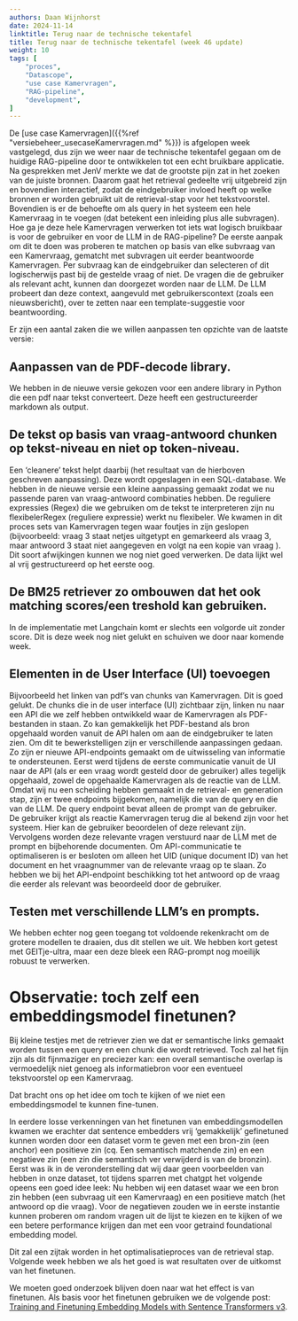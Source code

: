 ```yaml
---
authors: Daan Wijnhorst
date: 2024-11-14
linktitle: Terug naar de technische tekentafel
title: Terug naar de technische tekentafel (week 46 update)
weight: 10
tags: [
    "proces",
    "Datascope",
    "use case Kamervragen",
    "RAG-pipeline",
    "development",
]
---
```


De [use case Kamervragen]({{%ref "versiebeheer_usecaseKamervragen.md" %}}) is afgelopen week vastgelegd, dus zijn we weer naar de technische tekentafel gegaan om de huidige RAG-pipeline door te ontwikkelen tot een echt bruikbare applicatie.
Na gesprekken met JenV merkte we dat de grootste pijn zat in het zoeken van de juiste bronnen. Daarom gaat het retrieval gedeelte vrij uitgebreid zijn en bovendien interactief, zodat de eindgebruiker invloed heeft op welke bronnen er worden gebruikt uit de retrieval-stap voor het tekstvoorstel. 
Bovendien is er de behoefte om als query in het systeem een hele Kamervraag in te voegen (dat betekent een inleiding plus alle subvragen). Hoe ga je deze hele Kamervragen verwerken tot iets wat logisch bruikbaar is voor de gebruiker en voor de LLM in de RAG-pipeline?
De eerste aanpak om dit te doen was proberen te matchen op basis van elke subvraag van een Kamervraag, gematcht met subvragen uit eerder beantwoorde Kamervragen. Per subvraag kan de eindgebruiker dan selecteren of dit logischerwijs past bij de gestelde vraag of niet. De vragen die de gebruiker als relevant acht, kunnen dan doorgezet worden naar de LLM. De LLM probeert dan deze context, aangevuld met gebruikerscontext (zoals een nieuwsbericht), over te zetten naar een template-suggestie voor beantwoording.

Er zijn een aantal zaken die we willen aanpassen ten opzichte van de laatste versie:

## Aanpassen van de PDF-decode library. 
We hebben in de nieuwe versie gekozen voor een andere library in Python die een pdf naar tekst converteert. Deze heeft een gestructureerder markdown als output.

## De tekst op basis van vraag-antwoord chunken op tekst-niveau en niet op token-niveau. 
Een ‘cleanere’ tekst helpt daarbij (het resultaat van de hierboven geschreven aanpassing). Deze wordt opgeslagen in een SQL-database.
We hebben in de nieuwe versie een kleine aanpassing gemaakt zodat we nu passende paren van vraag-antwoord combinaties hebben. De reguliere expressies (Regex) die we gebruiken om de tekst te interpreteren zijn nu flexibelerRegex (reguliere expressie) werkt nu flexibeler.
We kwamen in dit proces sets van Kamervragen tegen waar foutjes in zijn geslopen (bijvoorbeeld: vraag 3 staat netjes uitgetypt en gemarkeerd als vraag 3, maar antwoord 3 staat niet aangegeven en volgt na een kopie van vraag ). Dit soort afwijkingen kunnen we nog niet goed verwerken. De data lijkt wel al vrij gestructureerd op het eerste oog.

## De BM25 retriever zo ombouwen dat het ook matching scores/een treshold kan gebruiken. 
In de implementatie met Langchain komt er slechts een volgorde uit zonder score.
Dit is deze week nog niet gelukt en schuiven we door naar komende week.

## Elementen in de User Interface (UI) toevoegen 
Bijvoorbeeld het linken van pdf’s van chunks van Kamervragen.
Dit is goed gelukt. De chunks die in de user interface (UI) zichtbaar zijn, linken nu naar een API die we zelf hebben ontwikkeld waar de Kamervragen als PDF-bestanden in staan. Zo kan gemakkelijk het PDF-bestand als bron opgehaald worden vanuit de API halen om aan de eindgebruiker te laten zien. Om dit te bewerkstelligen zijn er verschillende aanpassingen gedaan. Zo zijn er nieuwe API-endpoints gemaakt om de uitwisseling van informatie te ondersteunen. 
Eerst werd tijdens de eerste communicatie vanuit de UI naar de API (als er een vraag wordt gesteld door de gebruiker) alles tegelijk opgehaald, zowel de opgehaalde Kamervragen als de reactie van de LLM. Omdat wij nu een scheiding hebben gemaakt in de retrieval- en generation stap, zijn er twee endpoints bijgekomen, namelijk die van de query en die van de LLM. De query endpoint bevat alleen de prompt van de gebruiker. De gebruiker krijgt als reactie Kamervragen terug die al bekend zijn voor het systeem. Hier kan de gebruiker beoordelen of deze relevant zijn. Vervolgens worden deze relevante vragen verstuurd naar de LLM met de prompt en bijbehorende documenten. 
Om API-communicatie te optimaliseren is er besloten om alleen het UID (unique document ID) van het document en het vraagnummer van de relevante vraag op te slaan. Zo hebben we bij het API-endpoint beschikking tot het antwoord op de vraag die eerder als relevant was beoordeeld door de gebruiker.

## Testen met verschillende LLM’s en prompts. 
We hebben echter nog geen toegang tot voldoende rekenkracht om de grotere modellen te draaien, dus dit stellen we uit. We hebben kort getest met GEITje-ultra, maar een deze bleek een RAG-prompt nog moeilijk robuust te verwerken.

# Observatie: toch zelf een embeddingsmodel finetunen?
Bij kleine testjes met de retriever zien we dat er semantische links gemaakt worden tussen een query en een chunk die wordt retrieved. Toch zal het fijn zijn als dit fijnmaziger en preciezer kan: een overall semantische overlap is vermoedelijk niet genoeg als informatiebron voor een eventueel tekstvoorstel op een Kamervraag.

Dat bracht ons op het idee om toch te kijken of we niet een embeddingsmodel te kunnen fine-tunen.

In eerdere losse verkenningen van het finetunen van embeddingsmodellen kwamen we erachter dat sentence embedders vrij ‘gemakkelijk’ gefinetuned kunnen worden door een dataset vorm te geven met een bron-zin (een anchor) een positieve zin (cq. Een semantisch matchende zin) en een negatieve zin (een zin die semantisch ver verwijderd is van de bronzin). Eerst was ik in de veronderstelling dat wij daar geen voorbeelden van hebben in onze dataset, tot tijdens sparren met chatgpt het volgende opeens een goed idee leek:
Nu hebben wij een dataset waar we een bron zin hebben (een subvraag uit een Kamervraag) en een positieve match (het antwoord op die vraag). Voor de negatieven zouden we in eerste instantie kunnen proberen om random vragen uit de lijst te kiezen en te kijken of we een betere performance krijgen dan met een voor getraind foundational embedding model.

Dit zal een zijtak worden in het optimalisatieproces van de retrieval stap. Volgende week hebben we als het goed is wat resultaten over de uitkomst van het finetunen.

We moeten goed onderzoek blijven doen naar wat het effect is van finetunen. Als basis voor het finetunen gebruiken we de volgende post:
[Training and Finetuning Embedding Models with Sentence Transformers v3](https://huggingface.co/blog/train-sentence-transformers).




